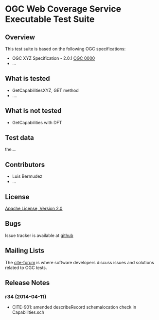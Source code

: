 # OGC Web Coverage Service Executable Test Suite

## Overview

This test suite is based on the following OGC specifications:

- OGC XYZ Specification - 2.0.1 [OGC 0000](http://portal.opengeospatial.org/files/?artifact_id=00000) 
- ...

## What is tested

- GetCapabilitiesXYZ, GET method
- ....

## What is not tested

- GetCapabilities with DFT


##  Test data

the....

##  Contributors

- Luis Bermudez
- ...

##  License

[Apache License, Version 2.0](http://opensource.org/licenses/Apache-2.0 "Apache License")

## Bugs

Issue tracker is available at [github](https://github.com/opengeospatial/ets-wcs20/issues)

## Mailing Lists

The [cite-forum](http://cite.opengeospatial.org/forum) is where software developers discuss issues and solutions related to OGC tests. 


##  Release Notes

### r34 (2014-04-11)

- CITE-901: amended describeRecord schemalocation check in Capabilities.sch

